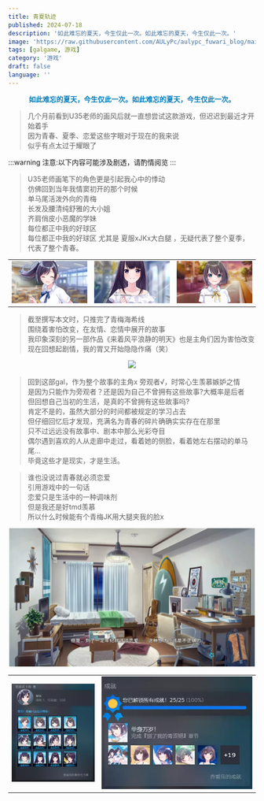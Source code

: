 ```yaml
---
title: 青夏轨迹
published: 2024-07-18
description: '如此难忘的夏天，今生仅此一次。如此难忘的夏天，今生仅此一次。'
image: 'https://raw.githubusercontent.com/AULyPc/aulypc_fuwari_blog/main/picture/mypic/data/aonatsu_line/20231207171811_1.webp'
tags: [galgame, 游戏]
category: '游戏'
draft: false
language: ''
---
```

<p style="text-align:center;color:#007bbb;font-size:1.0em;font-weight: bold;">
   如此难忘的夏天，今生仅此一次。如此难忘的夏天，今生仅此一次。
</p>

> 几个月前看到U35老师的画风后就一直想尝试这款游戏，但迟迟到最近才开始着手  
> 因为青春、夏季、恋爱这些字眼对于现在的我来说  
> 似乎有点太过于耀眼了  

:::warning
注意:以下内容可能涉及剧透，请酌情阅览
:::

> U35老师画笔下的角色更是引起我心中的悸动  
> 仿佛回到当年我情窦初开的那个时候  
> 单马尾活泼外向的青梅  
> 长发及腰清纯舒雅的大小姐  
> 齐肩俏皮小恶魔的学妹  
> 每位都正中我的好球区  
> 每位都正中我的好球区  尤其是 夏服xJKx大白腿 ，无疑代表了整个夏季，代表了整个青春。

<table><tr>
<td><img src="https://raw.githubusercontent.com/AULyPc/aulypc_fuwari_blog/main/picture/mypic/data/aonatsu_line/20231202184741_1.webp" border=0 width=260 height=""></td>
<td><img src="https://raw.githubusercontent.com/AULyPc/aulypc_fuwari_blog/main/picture/mypic/data/aonatsu_line/20231224161659_1.webp" border=0 width=260 height=""></td>
<td><img src="https://raw.githubusercontent.com/AULyPc/aulypc_fuwari_blog/main/picture/mypic/data/aonatsu_line/20231224164416_1.webp" border=0 width=260 height=""></td>
</tr></table>

> 截至撰写本文时，只推完了青梅海希线  
> 围绕着害怕改变，在友情、恋情中展开的故事  
> 我印象深刻的另一部作品《来着风平浪静的明天》也是主角们因为害怕改变  
> 现在回想起剧情，我的胃又开始隐隐作痛（笑）  
<center><img src="https://lain.bgm.tv/r/400/pic/cover/l/16/29/47889_gZy58.jpg" border=0 width= height=200></center>

> 回到这部gal，作为整个故事的主角x 旁观者√，时常心生羡慕嫉妒之情  
> 是因为只能作为旁观者？还是因为自己不曾拥有这些故事?大概率是后者  
> 但回想自己当初的生活，是真的不曾拥有这些故事吗?  
> 肯定不是的，虽然大部分的时间都被规定的学习占去  
> 但仔细回忆后才发现，充满名为青春的碎片确确实实存在在那里  
> 只不过远远没有故事中、剧本中那么光彩夺目  
> 偶尔遇到喜欢的人从走廊中走过，看着她的侧脸，看着她左右摆动的单马尾...  
> 毕竟这些才是现实，才是生活。  

> 谁也没说过青春就必须恋爱  
> 引用游戏中的一句话  
> 恋爱只是生活中的一种调味剂  
> 但是我还是好tmd羡慕  
> 所以什么时候能有个青梅JK用大腿夹我的脸x  

<center><img src="https://raw.githubusercontent.com/AULyPc/aulypc_fuwari_blog/main/picture/mypic/data/aonatsu_line/20231202190027_1.webp" border=0 width=500 height=></center>

<table><tr>
<td><img src="https://raw.githubusercontent.com/AULyPc/aulypc_fuwari_blog/main/picture/mypic/data/aonatsu_line/20240718194914.webp" border=0 width=260 height=""></td>
<td><img src="https://raw.githubusercontent.com/AULyPc/aulypc_fuwari_blog/main/picture/mypic/data/aonatsu_line/20240718194921.webp" border=0 width= height=300></td>
</tr></table>